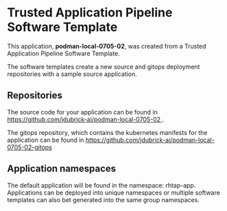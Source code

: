 # Trusted Application Pipeline Software Template

This application, **podman-local-0705-02**, was created from a Trusted Application Pipeline Software Template.

The software templates create a new source and gitops deployment repositories with a sample source application. 

## Repositories

The source code for your application can be found in [https://github.com/jdubrick-ai/podman-local-0705-02 ](https://github.com/jdubrick-ai/podman-local-0705-02 ).
 
The gitops repository, which contains the kubernetes manifests for the application can be found in 
[https://github.com/jdubrick-ai/podman-local-0705-02-gitops ](https://github.com/jdubrick-ai/podman-local-0705-02-gitops ) 

## Application namespaces 

The default application will be found in the namespace: rhtap-app. Applications can be deployed into unique namespaces or multiple software templates can also bet generated into the same group namespaces.  